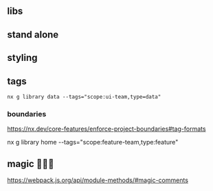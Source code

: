 
## libs

## stand alone

## styling

## tags
`nx g library data --tags="scope:ui-team,type=data"`

### boundaries
https://nx.dev/core-features/enforce-project-boundaries#tag-formats

nx g library home --tags="scope:feature-team,type:feature"

## magic 🧙🏻‍♀️

https://webpack.js.org/api/module-methods/#magic-comments
